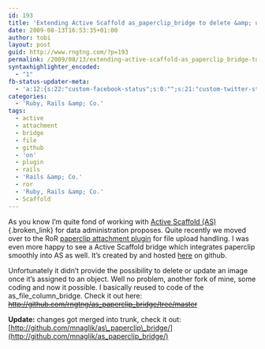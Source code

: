 ```yaml
---
id: 193
title: 'Extending Active Scaffold as_paperclip_bridge to delete &amp; update image/attachment'
date: 2009-08-13T16:53:35+01:00
author: tobi
layout: post
guid: http://www.rngtng.com/?p=193
permalink: /2009/08/13/extending-active-scaffold-as_paperclip_bridge-to-delete-update-imageattachment/
syntaxhighlighter_encoded:
  - "1"
fb-status-updater-meta:
  - 'a:12:{s:22:"custom-facebook-status";s:0:"";s:21:"custom-twitter-status";s:0:"";s:21:"custom-myspace-status";s:0:"";s:19:"custom-myspace-mood";s:0:"";s:25:"fb-push-as-profile-status";s:0:"";s:23:"fb-push-as-profile-link";s:0:"";s:23:"fb-push-as-page1-status";s:0:"";s:21:"fb-push-as-page1-link";s:0:"";s:14:"fb-share-image";s:0:"";s:7:"tw-push";s:1:"1";s:7:"ms-push";s:0:"";s:4:"push";s:1:"1";}'
categories:
  - 'Ruby, Rails &amp; Co.'
tags:
  - active
  - attachment
  - bridge
  - file
  - github
  - 'on'
  - plugin
  - rails
  - 'Rails &amp; Co.'
  - ror
  - 'Ruby, Rails &amp; Co.'
  - Scaffold
---
```

As you know I&#8217;m quite fond of working with [Active Scaffold (AS)](http://activescaffold.com/){.broken_link} for data administration proposes. Quite recently we moved over to the RoR [paperclip attachment plugin](http://www.thoughtbot.com/projects/paperclip) for file upload handling. I was even more happy to see a Active Scaffold bridge which integrates paperclip smoothly into AS as well. It&#8217;s created by and hosted [here](http://github.com/mnaglik/as_paperclip_bridge/tree/master) on github.

Unfortunately it didn&#8217;t provide the possibility to delete or update an image once it&#8217;s assigned to an object. Well no problem, another fork of mine, some coding and now it possible. I basically reused to code of the as\_file\_column_bridge. Check it out here:  
<del datetime="2010-01-11T09:46:08+00:00"><a href="http://github.com/rngtng/as_paperclip_bridge/tree/master">http://github.com/rngtng/as_paperclip_bridge/tree/master</a></del>

**Update:** changes got merged into trunk, check it out:  
[http://github.com/mnaglik/as\_paperclip\_bridge/](http://github.com/mnaglik/as_paperclip_bridge/)